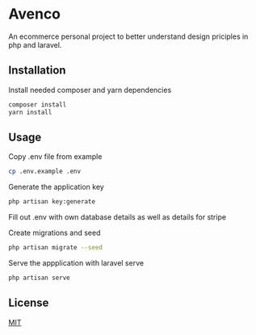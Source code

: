 # Avenco

An ecommerce personal project to better understand design priciples in php and laravel.

## Installation

Install needed composer and yarn dependencies

```bash
composer install
yarn install
```

## Usage

Copy .env file from example

```bash
cp .env.example .env
```

Generate the application key
```bash
php artisan key:generate
```

Fill out .env with own database details as well as details for stripe

Create migrations and seed

```bash
php artisan migrate --seed
```

Serve the appplication with laravel serve

```bash
php artisan serve
```

## License
[MIT](https://choosealicense.com/licenses/mit/)